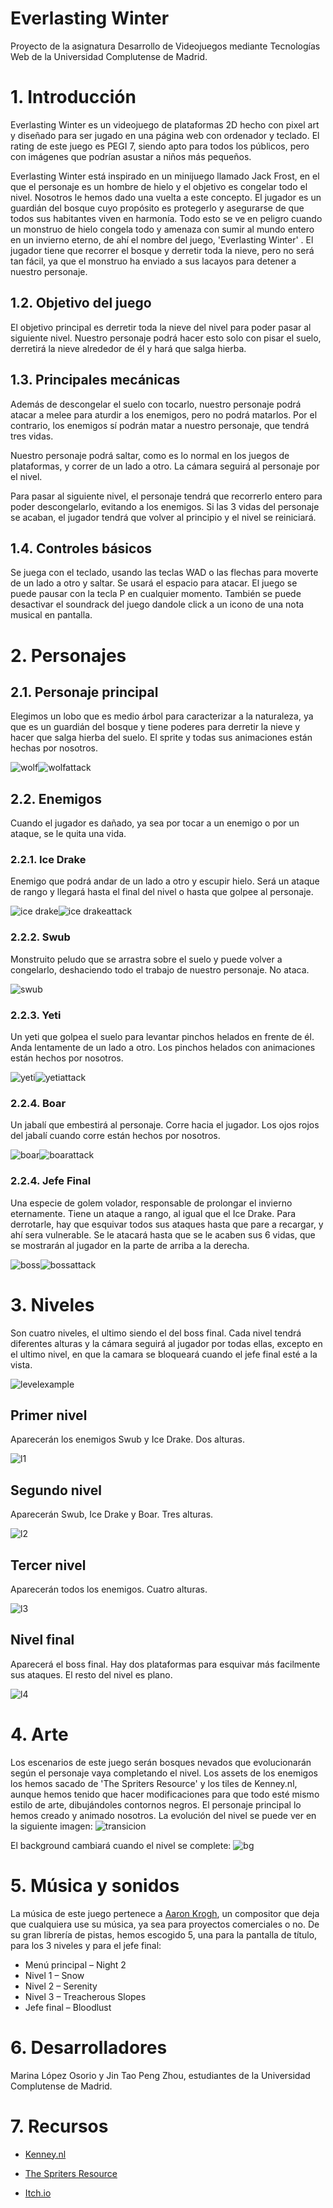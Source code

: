 # Everlasting Winter

Proyecto de la asignatura Desarrollo de Videojuegos mediante Tecnologías Web de la Universidad Complutense de Madrid.

# 1. Introducción

Everlasting Winter es un videojuego de plataformas 2D hecho con pixel art y diseñado para ser jugado en una página web con ordenador y teclado. El rating de este juego es PEGI 7, siendo apto para todos los públicos, pero con imágenes que podrían asustar a niños más pequeños.

Everlasting Winter está inspirado en un minijuego llamado Jack Frost, en el que el personaje es un hombre de hielo y el objetivo es congelar todo el nivel. Nosotros le hemos dado una vuelta a este concepto. El jugador es un guardián del bosque cuyo propósito es protegerlo y asegurarse de que todos sus habitantes viven en harmonía. Todo esto se ve en peligro cuando un monstruo de hielo congela todo y amenaza con sumir al mundo entero en un invierno eterno, de ahí el nombre del juego, 'Everlasting Winter' . El jugador tiene que recorrer el bosque y derretir toda la nieve, pero no será tan fácil, ya que el monstruo ha enviado a sus lacayos para detener a nuestro personaje.

## 1.2. Objetivo del juego

El objetivo principal es derretir toda la nieve del nivel para poder pasar al siguiente nivel. Nuestro personaje podrá hacer esto solo con pisar el suelo, derretirá la nieve alrededor de él y hará que salga hierba.

## 1.3. Principales mecánicas

Además de descongelar el suelo con tocarlo, nuestro personaje podrá atacar a melee para aturdir a los enemigos, pero no podrá matarlos. Por el contrario, los enemigos sí podrán matar a nuestro personaje, que tendrá tres vidas.

Nuestro personaje podrá saltar, como es lo normal en los juegos de plataformas, y correr de un lado a otro. La cámara seguirá al personaje por el nivel.

Para pasar al siguiente nivel, el personaje tendrá que recorrerlo entero para poder descongelarlo, evitando a los enemigos. Si las 3 vidas del personaje se acaban, el jugador tendrá que volver al principio y el nivel se reiniciará.

## 1.4. Controles básicos

Se juega con el teclado, usando las teclas WAD o las flechas para moverte de un lado a otro y saltar. Se usará el espacio para atacar.
El juego se puede pausar con la tecla P en cualquier momento. También se puede desactivar el soundrack del juego dandole click a un icono de una nota musical en pantalla.

# 2. Personajes

## 2.1. Personaje principal

Elegimos un lobo que es medio árbol para caracterizar a la naturaleza, ya que es un guardián del bosque y tiene poderes para derretir la nieve y hacer que salga hierba del suelo. El sprite y todas sus animaciones están hechas por nosotros.

![wolf](https://s5.gifyu.com/images/wolf_run.gif)![wolfattack](https://i.imgur.com/P12Xq70.png)


## 2.2. Enemigos
Cuando el jugador es dañado, ya sea por tocar a un enemigo o por un ataque, se le quita una vida.

### 2.2.1. Ice Drake

Enemigo que podrá andar de un lado a otro y escupir hielo. Será un ataque de rango y llegará hasta el final del nivel o hasta que golpee al personaje.

![ice drake](https://vignette.wikia.nocookie.net/maplestory/images/9/94/Mob_Ice_Drake.png/revision/latest/scale-to-width-down/340?cb=20080126051117)![ice drakeattack](https://i.imgur.com/H68NDKj.png)

### 2.2.2. Swub

Monstruito peludo que se arrastra sobre el suelo y puede volver a congelarlo, deshaciendo todo el trabajo de nuestro personaje. No ataca.

![swub](https://cdn.wikimg.net/en/strategywiki/images/9/9e/MS_Monster_Murukun.png)

### 2.2.3. Yeti

Un yeti que golpea el suelo para levantar pinchos helados en frente de él. Anda lentamente de un lado a otro. Los pinchos helados con animaciones están hechos por nosotros.

![yeti](https://vignette.wikia.nocookie.net/maplestory/images/b/bd/Mob_Yeti.png/revision/latest/scale-to-width-down/340?cb=20100814143115)![yetiattack](https://i.imgur.com/gqJPqRv.png)

### 2.2.4. Boar

Un jabalí que embestirá al personaje. Corre hacia el jugador. Los ojos rojos del jabalí cuando corre están hechos por nosotros.

![boar](https://www.spriters-resource.com/resources/sheet_icons/20/21685.png)![boarattack](https://i.imgur.com/kaNRxuL.png)

### 2.2.4. Jefe Final

Una especie de golem volador, responsable de prolongar el invierno eternamente. Tiene un ataque a rango, al igual que el Ice Drake. Para derrotarle, hay que esquivar todos sus ataques hasta que pare a recargar, y ahí sera vulnerable. Se le atacará hasta que se le acaben sus 6 vidas, que se mostrarán al jugador en la parte de arriba a la derecha. 

![boss](https://vignette.wikia.nocookie.net/maplestory/images/6/62/Mob_Opachu.png/revision/latest?cb=20080126055504)![bossattack](https://i.imgur.com/jmctplo.png)

# 3. Niveles
Son cuatro niveles, el ultimo siendo el del boss final. Cada nivel tendrá diferentes alturas y la cámara seguirá al jugador por todas ellas, excepto en el ultimo nivel, en que la camara se bloqueará cuando el jefe final esté a la vista.

![levelexample](https://i.imgur.com/AoEkvVk.png)

## Primer nivel
Aparecerán los enemigos Swub y Ice Drake. Dos alturas.

![l1](https://i.imgur.com/YNEWtuP.png)

## Segundo nivel
Aparecerán Swub, Ice Drake y Boar. Tres alturas.

![l2](https://i.imgur.com/Z3N85qS.png)

## Tercer nivel
Aparecerán todos los enemigos. Cuatro alturas. 

![l3](https://i.imgur.com/H6177uX.png)

## Nivel final
Aparecerá el boss final. Hay dos plataformas para esquivar más facilmente sus ataques. El resto del nivel es plano.

![l4](https://i.imgur.com/YiFoyKF.png)

# 4. Arte
Los escenarios de este juego serán bosques nevados que evolucionarán según el personaje vaya completando el nivel.  Los assets de los enemigos los hemos sacado de 'The Spriters Resource' y los tiles de Kenney.nl, aunque hemos tenido que hacer modificaciones para que todo esté mismo estilo de arte, dibujándoles contornos negros. El personaje principal lo hemos creado y animado nosotros.
La evolución del nivel se puede ver en la siguiente imagen:
![transicion](https://i.imgur.com/RhrzzTT.png)

El background cambiará cuando el nivel se complete:
![bg](https://i.imgur.com/sXGeiDn.png)

# 5. Música y sonidos
La música de este juego pertenece a [Aaron Krogh](https://www.youtube.com/user/amkrogh89/featured "Aaron Krogh"), un compositor que deja que cualquiera use su música, ya sea para proyectos comerciales o no. De su gran librería de pistas, hemos escogido 5, una para la pantalla de título, para los 3 niveles y para el jefe final:
- Menú principal – Night 2
- Nivel 1 – Snow
- Nivel 2 – Serenity
- Nivel 3 – Treacherous Slopes
- Jefe final – Bloodlust

# 6. Desarrolladores
Marina López Osorio y Jin Tao Peng Zhou, estudiantes de la Universidad Complutense de Madrid.

# 7. Recursos

* [Kenney.nl](https://www.kenney.nl/)

* [The Spriters Resource](https://www.spriters-resource.com/)

* [Itch.io](https://itch.io/game-assets)
